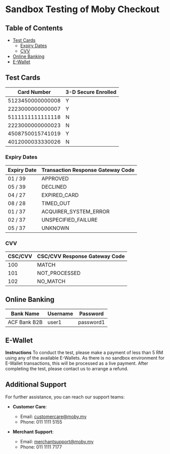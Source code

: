 # Sandbox Testing of Moby Checkout


## Table of Contents
- [Test Cards](#test-cards)
    - [Expiry Dates](#expiry-dates)
    - [CVV](#cvv)
- [Online Banking](#online-banking)
- [E-Wallet](#e-wallet)

## Test Cards
| Card Number | 3-D Secure Enrolled |
|  --- | --- |
|  5123450000000008 | Y   |
| 2223000000000007 | Y   |
| 5111111111111118 | N   |
| 2223000000000023 | N   |
| 4508750015741019 | Y   |
| 4012000033330026 | N   |


### Expiry Dates
| Expiry Date | Transaction Response Gateway Code |
| --- | --- |
| 01 / 39 | APPROVED |
| 05 / 39 | DECLINED |
| 04 / 27 | EXPIRED\_CARD |
| 08 / 28 | TIMED\_OUT |
| 01 / 37 | ACQUIRER\_SYSTEM\_ERROR |
| 02 / 37 | UNSPECIFIED\_FAILURE |
| 05 / 37 | UNKNOWN |


### CVV
| CSC/CVV | CSC/CVV Response Gateway Code |
| --- | --- |
| 100 | MATCH |
| 101 | NOT\_PROCESSED |
| 102 | NO\_MATCH |


## Online Banking

| Bank Name | Username | Password |
| --- | --- | --- |
| ACF Bank B2B | user1 | password1 |

## E-Wallet

**Instructions**
To conduct the test, please make a payment of less than 5 RM using any of the available E-Wallets. As there is no sandbox environment for E-Wallet transactions, this will be processed as a live payment. After completing the test, please contact us to arrange a refund.

## Additional Support

For further assistance, you can reach our support teams:

- **Customer Care**:  
  - Email: [customercare@moby.my](mailto:customercare@moby.my)  
  - Phone: 011 1111 5155

- **Merchant Support**:  
  - Email: [merchantsupport@moby.my](mailto:merchantsupport@moby.my)  
  - Phone: 011 1111 7177
